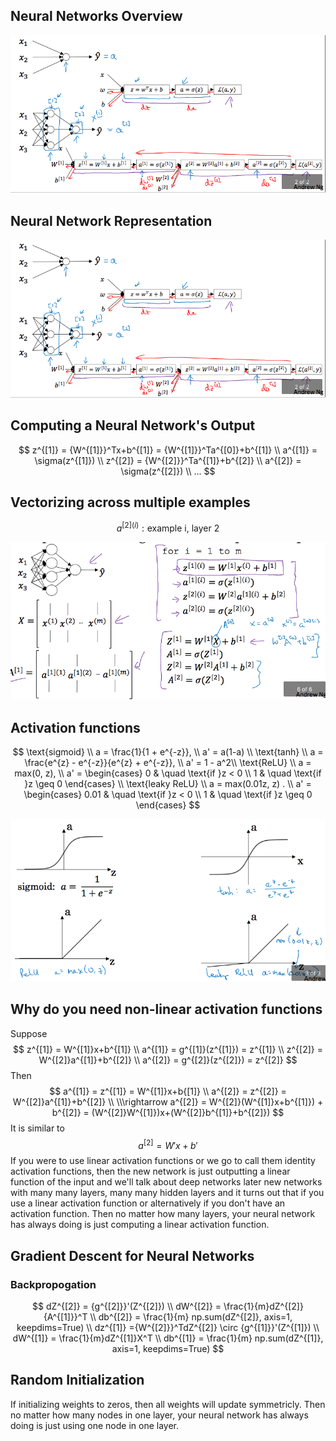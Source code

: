 ## Neural Networks Overview

![nn](https://raw.githubusercontent.com/seanliu96/deeplearning.ai/master/COURSE%201%20Neural%20Networks%20and%20Deep%20Learning/week3/Shallow%20Neural%20Network/images/nn.png)

## Neural Network Representation

![nn representation](https://raw.githubusercontent.com/seanliu96/deeplearning.ai/master/COURSE%201%20Neural%20Networks%20and%20Deep%20Learning/week3/Shallow%20Neural%20Network/images/nn.png)

## Computing a Neural Network's Output

$$
z^{[1]} = {W^{[1]}}^Tx+b^{[1]}  = {W^{[1]}}^Ta^{[0]}+b^{[1]} \\
a^{[1]} = \sigma(z^{[1]}) \\
z^{[2]} = {W^{[2]}}^Ta^{[1]}+b^{[2]} \\
a^{[2]} = \sigma(z^{[2]}) \\
...
$$

## Vectorizing across multiple examples

$$
{a^{[2]}}^{(i)}: \text{example i, layer 2}
$$

![vectorizing nn](https://raw.githubusercontent.com/seanliu96/deeplearning.ai/master/COURSE%201%20Neural%20Networks%20and%20Deep%20Learning/week3/Shallow%20Neural%20Network/images/vectorizing%20nn.png)

## Activation functions

$$
\text{sigmoid} \\
a = \frac{1}{1 + e^{-z}},  \\
a' = a(1-a) \\
\text{tanh} \\
a = \frac{e^{z} - e^{-z}}{e^{z} + e^{-z}},  \\
a' =  1 - a^2\\
\text{ReLU} \\
a = max(0, z), \\
a' = 
	\begin{cases} 
		0 & \quad \text{if }z < 0 \\
		1 & \quad \text{if }z \geq  0
	\end{cases} \\
\text{leaky ReLU} \\
a = max(0.01z, z) . \\
a' = \begin{cases} 
		0.01 & \quad \text{if }z < 0 \\
		1 & \quad \text{if }z \geq  0
	\end{cases}
$$

![activation functions](https://raw.githubusercontent.com/seanliu96/deeplearning.ai/master/COURSE%201%20Neural%20Networks%20and%20Deep%20Learning/week3/Shallow%20Neural%20Network/images/activation%20functions.png)

## Why do you need non-linear activation functions

Suppose
$$
z^{[1]} = W^{[1]}x+b^{[1]} \\
a^{[1]} = g^{[1]}(z^{[1]}) = z^{[1]} \\
z^{[2]} = W^{[2]}a^{[1]}+b^{[2]} \\
a^{[2]} = g^{[2]}(z^{[2]}) = z^{[2]}
$$
Then
$$
a^{[1]} = z^{[1]} = W^{[1]}x+b{[1]} \\
a^{[2]} = z^{[2]} = W^{[2]}a^{[1]}+b^{[2]} \\
\\\rightarrow
a^{[2]} = W^{[2]}(W^{[1]}x+b^{[1]}) + b^{[2]} = (W^{[2]}W^{[1]})x+(W^{[2]}b^{[1]}+b^{[2]})
$$
It is similar to 
$$
a^{[2]} = W'x + b'
$$
If you were to use linear activation functions or we go to call them identity activation functions, then the new network is just outputting a linear function of the input and we'll talk about deep networks later new networks with many many layers, many many hidden layers and it turns out that if you use a linear activation function or alternatively if you don't have an activation function. Then no matter how many layers, your neural network has always doing is just computing a linear activation function.

## Gradient Descent for Neural Networks

### Backpropogation

$$
dZ^{[2]} = {g^{[2]}}'(Z^{[2]}) \\
dW^{[2]} = \frac{1}{m}dZ^{[2]}{A^{[1]}}^T \\
db^{[2]} = \frac{1}{m} np.sum(dZ^{[2]}, axis=1, keepdims=True) \\
dz^{[1]} ={W^{[2]}}^TdZ^{[2]} \circ {g^{[1]}}'(Z^{[1]}) \\
dW^{[1]} = \frac{1}{m}dZ^{[1]}X^T \\
db^{[1]} = \frac{1}{m} np.sum(dZ^{[1]}, axis=1, keepdims=True)
$$

## Random Initialization

If initializing weights to zeros, then all weights will update symmetricly. Then no matter how many nodes in one layer, your neural network has always doing is just using one node in one layer.